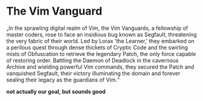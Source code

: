 # The Vim Vanguard
„In the sprawling digital realm of Vim, the Vim Vanguards, a fellowship of master coders, rose to face an insidious bug known as Segfault, threatening the very fabric of their world. Led by Lorax 'the Learner,' they embarked on a perilous quest through dense thickets of Cryptic Code and the swirling mists of Obfuscation to retrieve the legendary Patch, the only force capable of restoring order. Battling the Daemon of Deadlock in the cavernous Archive and wielding powerful Vim commands, they secured the Patch and vanquished Segfault, their victory illuminating the domain and forever sealing their legacy as the guardians of Vim.“

**not actually our goal, but sounds good**
